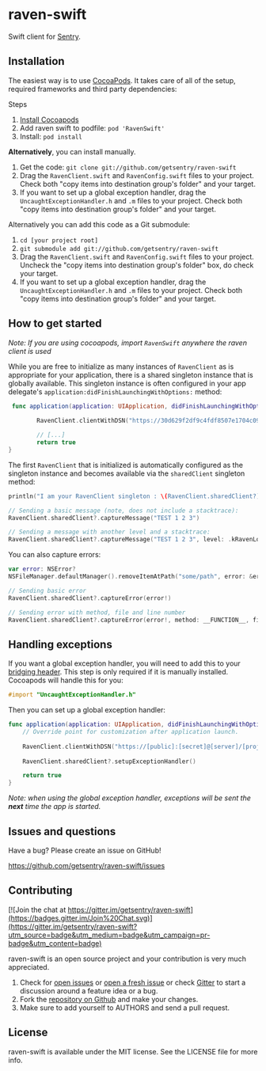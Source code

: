 # raven-swift

Swift client for [Sentry](https://www.getsentry.com/welcome/).


## Installation

The easiest way is to use [CocoaPods](http://cocoapods.org). It takes care of all of the setup, required frameworks and third party dependencies:

Steps

1. [Install Cocoapods](http://cocoapods.org)
2. Add raven swift to podfile: ```pod 'RavenSwift'```
3. Install: ```pod install```

**Alternatively**, you can install manually.

1. Get the code: `git clone git://github.com/getsentry/raven-swift`
2. Drag the `RavenClient.swift` and `RavenConfig.swift` files to your project. Check both "copy items into destination group's folder" and your target.
3. If you want to set up a global exception handler, drag the `UncaughtExceptionHandler.h` and `.m` files to your project. Check both "copy items into destination group's folder" and your target.

Alternatively you can add this code as a Git submodule:

1. `cd [your project root]`
2. `git submodule add git://github.com/getsentry/raven-swift`
3. Drag the `RavenClient.swift` and `RavenConfig.swift` files to your project. Uncheck the "copy items into destination group's folder" box, do check your target.
4. If you want to set up a global exception handler, drag the `UncaughtExceptionHandler.h` and `.m` files to your project. Check both "copy items into destination group's folder" and your target.


## How to get started

*Note: If you are using cocoapods, import ```RavenSwift``` anywhere the raven client is used*

While you are free to initialize as many instances of `RavenClient` as is appropriate for your application, there is a shared singleton instance that is globally available. This singleton instance is often configured in your app delegate's `application:didFinishLaunchingWithOptions:` method:

```swift
 func application(application: UIApplication, didFinishLaunchingWithOptions launchOptions: [NSObject: AnyObject]?) -> Bool {
        
        RavenClient.clientWithDSN("https://30d629f2df9c4fdf8507e1704c09a526:f766cf8e0fff446986ac6daf1902e832@app.getsentry.com/888")

        // [...]
        return true
}
```
The first `RavenClient` that is initialized is automatically configured as the singleton instance and becomes available via the `sharedClient` singleton method:

```swift
println("I am your RavenClient singleton : \(RavenClient.sharedClient?)")
```

```swift
// Sending a basic message (note, does not include a stacktrace):
RavenClient.sharedClient?.captureMessage("TEST 1 2 3")

// Sending a message with another level and a stacktrace:
RavenClient.sharedClient?.captureMessage("TEST 1 2 3", level: .kRavenLogLevelDebugInfo, method: __FUNCTION__, file: __FILE__, line: __LINE__)
```

You can also capture errors:

```swift
var error: NSError?
NSFileManager.defaultManager().removeItemAtPath("some/path", error: &error)

// Sending basic error 
RavenClient.sharedClient?.captureError(error!)

// Sending error with method, file and line number 
RavenClient.sharedClient?.captureError(error!, method: __FUNCTION__, file: __FILE__, line: __LINE__)
```

## Handling exceptions

If you want a global exception handler, you will need to add this to your [bridging header](https://developer.apple.com/library/prerelease/ios/documentation/Swift/Conceptual/BuildingCocoaApps/MixandMatch.html). This step is only required if it is manually installed. Cocoapods will handle this for you: 

```objective-c
#import "UncaughtExceptionHandler.h"
```

Then you can set up a global exception handler:

```swift
func application(application: UIApplication, didFinishLaunchingWithOptions launchOptions: [NSObject: AnyObject]?) -> Bool {
    // Override point for customization after application launch.
    
    RavenClient.clientWithDSN("https://[public]:[secret]@[server]/[project id]")
    
    RavenClient.sharedClient?.setupExceptionHandler()

    return true
}
```

*Note: when using the global exception handler, exceptions will be sent the __next__ time the app is started.*


## Issues and questions

Have a bug? Please create an issue on GitHub!

https://github.com/getsentry/raven-swift/issues


## Contributing

[![Join the chat at https://gitter.im/getsentry/raven-swift](https://badges.gitter.im/Join%20Chat.svg)](https://gitter.im/getsentry/raven-swift?utm_source=badge&utm_medium=badge&utm_campaign=pr-badge&utm_content=badge)

raven-swift is an open source project and your contribution is very much appreciated.

1. Check for [open issues](https://github.com/getsentry/raven-swift/issues) or [open a fresh issue](https://github.com/getsentry/raven-swift/issues/new) or check [Gitter](https://gitter.im/getsentry/raven-swift?utm_source=badge&utm_medium=badge&utm_campaign=pr-badge&utm_content=badge) to start a discussion around a feature idea or a bug.
2. Fork the [repository on Github](https://github.com/getsentry/raven-swift) and make your changes.
3. Make sure to add yourself to AUTHORS and send a pull request.


## License

raven-swift is available under the MIT license. See the LICENSE file for more info.
